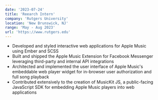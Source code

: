 ```yaml
---
date: '2023-07-24'
title: 'Reearch Intern'
company: 'Rutgers University'
location: 'New Brunswick, NJ'
range: 'May - Aug 2023'
url: 'https://www.rutgers.edu'
---
```


- Developed and styled interactive web applications for Apple Music using Ember and SCSS
- Built and shipped the Apple Music Extension for Facebook Messenger leveraging third-party and internal API integrations
- Architected and implemented the user interface of Apple Music's embeddable web player widget for in-browser user authorization and full song playback
- Contributed extensively to the creation of MusicKit JS, a public-facing JavaScript SDK for embedding Apple Music players into web applications
